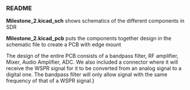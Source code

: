 ### README

**Milestone_2.kicad_sch** shows schematics of the different components in SDR

**Milestone_2.kicad_pcb** puts the components together design in the schematic file to create a PCB with edge mount

The design of the entire PCB consists of a bandpass filter, RF amplifier, Mixer, Audio Amplifier, ADC.
We also included a connector where it will receive the WSPR signal for it to be converted from an analog
signal to a digital one. The bandpass filter will only allow signal with the same frequency of that of a WSPR
signal.}